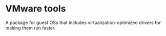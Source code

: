 # VMware tools
A package for guest OSs that includes virtualization-optimized drivers for making them run faster.
